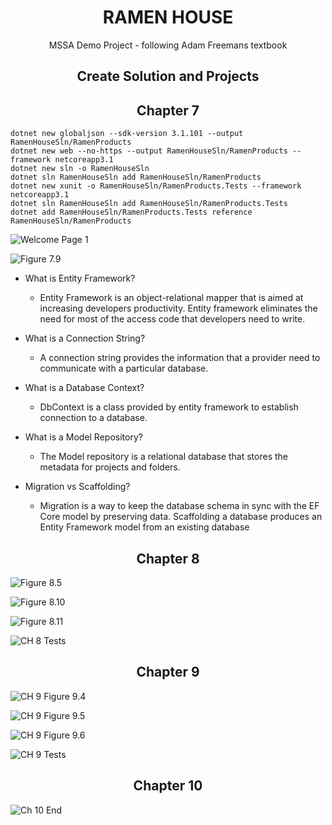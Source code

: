 # <div align="center">RAMEN HOUSE</div>
 <div align="center">MSSA Demo Project - following Adam Freemans textbook</div>

## <div align="center">Create Solution and Projects</div>

## <div align="center">Chapter 7</div>

    dotnet new globaljson --sdk-version 3.1.101 --output RamenHouseSln/RamenProducts
    dotnet new web --no-https --output RamenHouseSln/RamenProducts --framework netcoreapp3.1
    dotnet new sln -o RamenHouseSln
    dotnet sln RamenHouseSln add RamenHouseSln/RamenProducts 
    dotnet new xunit -o RamenHouseSln/RamenProducts.Tests --framework netcoreapp3.1
    dotnet sln RamenHouseSln add RamenHouseSln/RamenProducts.Tests 
    dotnet add RamenHouseSln/RamenProducts.Tests reference RamenHouseSln/RamenProducts
   
![Welcome Page 1](https://github.com/Chester2171/Ramen-House/blob/master/WelcomeScreen1.PNG)

![Figure 7.9](https://github.com/Chester2171/Ramen-House/blob/master/Figure%207.9.PNG)

* What is Entity Framework?
    * Entity Framework is an object-relational mapper that is aimed at increasing developers productivity. Entity framework eliminates the need for most of the access code that developers need to write. 

* What is a Connection String?
    * A connection string provides the information that a provider need to communicate with a particular database. 

* What is a Database Context?
    * DbContext is a class provided by entity framework to establish connection to a database.

* What is a Model Repository?
    * The Model repository is a relational database that stores the metadata for projects and folders.

* Migration vs Scaffolding?
    * Migration is a way to keep the database schema in sync with the EF Core model by preserving data.  Scaffolding a database produces an Entity Framework model from an existing database
    
## <div align="center">Chapter 8</div>

![Figure 8.5](https://github.com/Chester2171/Ramen-House/blob/master/CH%208%20Figure%208.5.PNG)

![Figure 8.10](https://github.com/Chester2171/Ramen-House/blob/master/CH%208%20Figure%208.10.PNG)

![Figure 8.11](https://github.com/Chester2171/Ramen-House/blob/master/CH%208%20Figure%208.11.PNG)

![CH 8 Tests](https://github.com/Chester2171/Ramen-House/blob/master/CH%208%20Tests.PNG)

## <div align="center">Chapter 9</div>

![CH 9 Figure 9.4](https://github.com/Chester2171/Ramen-House/blob/master/CH%209%20Figure%209.4.PNG)

![CH 9 Figure 9.5](https://github.com/Chester2171/Ramen-House/blob/master/CH%209%20Figure%209.5.PNG)

![CH 9 Figure 9.6](https://github.com/Chester2171/Ramen-House/blob/master/CH%209%20Figure%209.6.PNG)

![CH 9 Tests](https://github.com/Chester2171/Ramen-House/blob/master/CH%209%20Tests.PNG)

## <div align="center">Chapter 10</div>

![Ch 10 End](https://github.com/Chester2171/Ramen-House/blob/master/End.PNG)
    
    
    
    
    
    
    
    
